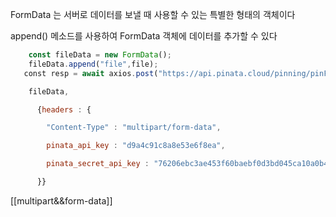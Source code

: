 FormData 는 서버로 데이터를 보낼 때 사용할 수 있는 특별한 형태의 객체이다

append() 메소드를 사용하여 FormData 객체에 데이터를 추가할 수 있다

```js
    const fileData = new FormData();
    fileData.append("file",file);
   const resp = await axios.post("https://api.pinata.cloud/pinning/pinFileToIPFS",

    fileData,

      {headers : {

        "Content-Type" : "multipart/form-data",

        pinata_api_key : "d9a4c91c8a8e53e6f8ea",

        pinata_secret_api_key : "76206ebc3ae453f60baebf0d3bd045ca10a0b46a42efe5b0c82893b9fcc0482a"

      }}
```

[[multipart&&form-data]]

